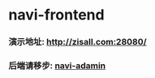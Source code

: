 # navi-frontend

### 演示地址: http://zisall.com:28080/
### 后端请移步: <a href="https://github.com/einsli/navi-adamin">navi-adamin</a>
